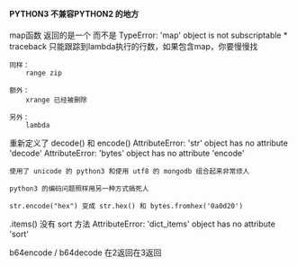 #### PYTHON3 不兼容PYTHON2 的地方

map函数 返回的是一个 <map> 而不是 <list>
    TypeError: 'map' object is not subscriptable
    * traceback 只能跟踪到lambda执行的行数，如果包含map，你要慢慢找

    同样：
        range zip

    额外：
        xrange 已经被删除

    另外：
        lambda

<str> 重新定义了 decode() 和 encode()
    <unicode> AttributeError: 'str' object has no attribute 'decode'
    <byte> AttributeError: 'bytes' object has no attribute 'encode'

    使用了 unicode 的 python3 和使用 utf8 的 mongodb 组合起来非常烦人

    python3 的编码问题照样用另一种方式搞死人

    str.encode("hex") 变成 str.hex() 和 bytes.fromhex('0a0d20')

<dict>.items() 没有 sort 方法
    AttributeError: 'dict_items' object has no attribute 'sort'

<base64>
    b64encode / b64decode 在2返回<str>在3返回<btye>






